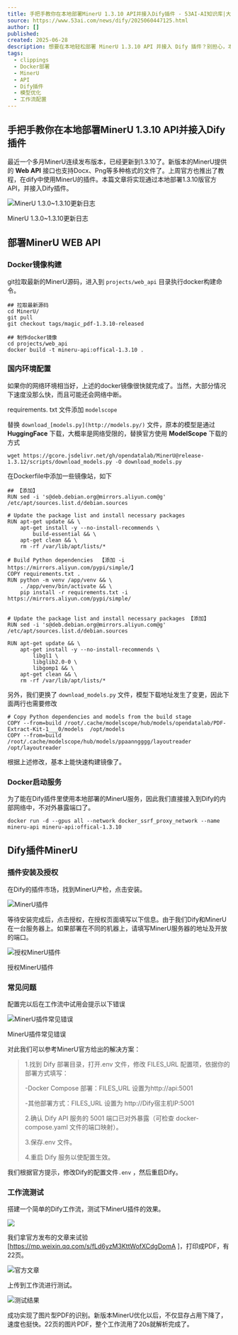 ```yaml
---
title: 手把手教你在本地部署MinerU 1.3.10 API并接入Dify插件 - 53AI-AI知识库|大模型知识库|大模型训练|智能体开发
source: https://www.53ai.com/news/dify/2025060447125.html
author: []
published: 
created: 2025-06-28
description: 想要在本地轻松部署 MinerU 1.3.10 API 并接入 Dify 插件？别担心，本文将为你详细指导。最近 MinerU 已更新至 1.3.10 版本，其 Web API 接口支持多种格式文件，上周还推出了在 Dify 中使用 MinerU 插件的教程。我们将逐步教你通过本地部署 1.3.10 版官方 API 并接入 Dify 插件，包括 Docker 镜像构建、国内环境配置等步骤。同时，还提供了相关的更新日志及下载替换文件的方法。快来了解详情，轻松实现大模型本地化部署，点击阅读获取更多！
tags:
  - clippings
  - Docker部署
  - MinerU
  - API
  - Dify插件
  - 模型优化
  - 工作流配置
---
```

## 手把手教你在本地部署MinerU 1.3.10 API并接入Dify插件

最近一个多月MinerU连续发布版本，已经更新到1.3.10了。新版本的MinerU提供的 **Web API** 接口也支持Docx、Png等多种格式的文件了。上周官方也推出了教程，在dify中使用MinerU的插件。本篇文章将实现通过本地部署1.3.10版官方API，并接入Dify插件。

![MinerU 1.3.0~1.3.10更新日志](./%E6%89%8B%E6%8A%8A%E6%89%8B%E6%95%99%E4%BD%A0%E5%9C%A8%E6%9C%AC%E5%9C%B0%E9%83%A8%E7%BD%B2MinerU%201.3.10%20API%E5%B9%B6%E6%8E%A5%E5%85%A5Dify%E6%8F%92%E4%BB%B6%20-%2053AI-AI%E7%9F%A5%E8%AF%86%E5%BA%93%E5%A4%A7%E6%A8%A1%E5%9E%8B%E7%9F%A5%E8%AF%86%E5%BA%93%E5%A4%A7%E6%A8%A1%E5%9E%8B%E8%AE%AD%E7%BB%83%E6%99%BA%E8%83%BD%E4%BD%93%E5%BC%80%E5%8F%91.assets/fcb87acfbaa59f6dd18a76eb741bfa89_MD5.png)

MinerU 1.3.0~1.3.10更新日志

## 部署MinerU WEB API

### Docker镜像构建

git拉取最新的MinerU源码，进入到 `projects/web_api` 目录执行docker构建命令。

```
## 拉取最新源码
cd MinerU/
git pull
git checkout tags/magic_pdf-1.3.10-released

## 制作docker镜像
cd projects/web_api
docker build -t mineru-api:offical-1.3.10 .
```

### 国内环境配置

如果你的网络环境相当好，上述的docker镜像很快就完成了。当然，大部分情况下速度没那么快，而且可能还会网络中断。

requirements. txt 文件添加 `modelscope`

替换 `download_[models.py](http://models.py/)` 文件，原本的模型是通过 **HuggingFace** 下载，大概率是网络受限的，替换官方使用 **ModelScope** 下载的方式

```
wget https://gcore.jsdelivr.net/gh/opendatalab/MinerU@release-1.3.12/scripts/download_models.py -O download_models.py
```

在Dockerfile中添加一些镜像站，如下

```
## 【添加】
RUN sed -i 's@deb.debian.org@mirrors.aliyun.com@g' /etc/apt/sources.list.d/debian.sources

# Update the package list and install necessary packages
RUN apt-get update && \
    apt-get install -y --no-install-recommends \
        build-essential && \
    apt-get clean && \
    rm -rf /var/lib/apt/lists/*

# Build Python dependencies  【添加 -i https://mirrors.aliyun.com/pypi/simple/】
COPY requirements.txt .
RUN python -m venv /app/venv && \
    . /app/venv/bin/activate && \
    pip install -r requirements.txt -i https://mirrors.aliyun.com/pypi/simple/


# Update the package list and install necessary packages 【添加】
RUN sed -i 's@deb.debian.org@mirrors.aliyun.com@g' /etc/apt/sources.list.d/debian.sources

RUN apt-get update && \
    apt-get install -y --no-install-recommends \
        libgl1 \
        libglib2.0-0 \
        libgomp1 && \
    apt-get clean && \
    rm -rf /var/lib/apt/lists/*
```

另外，我们更换了 `download_models.py` 文件，模型下载地址发生了变更，因此下面两行也需要修改

```
# Copy Python dependencies and models from the build stage
COPY --from=build /root/.cache/modelscope/hub/models/opendatalab/PDF-Extract-Kit-1___0/models  /opt/models
COPY --from=build /root/.cache/modelscope/hub/models/ppaanngggg/layoutreader  /opt/layoutreader
```

根据上述修改，基本上能快速构建镜像了。

### Docker启动服务

为了能在Dify插件里使用本地部署的MinerU服务，因此我们直接接入到Dify的内部网络中，不对外暴露端口了。

```
docker run -d --gpus all --network docker_ssrf_proxy_network --name mineru-api mineru-api:offical-1.3.10
```

## Dify插件MinerU

### 插件安装及授权

在Dify的插件市场，找到MinerU产检，点击安装。

![MinerU插件](./%E6%89%8B%E6%8A%8A%E6%89%8B%E6%95%99%E4%BD%A0%E5%9C%A8%E6%9C%AC%E5%9C%B0%E9%83%A8%E7%BD%B2MinerU%201.3.10%20API%E5%B9%B6%E6%8E%A5%E5%85%A5Dify%E6%8F%92%E4%BB%B6%20-%2053AI-AI%E7%9F%A5%E8%AF%86%E5%BA%93%E5%A4%A7%E6%A8%A1%E5%9E%8B%E7%9F%A5%E8%AF%86%E5%BA%93%E5%A4%A7%E6%A8%A1%E5%9E%8B%E8%AE%AD%E7%BB%83%E6%99%BA%E8%83%BD%E4%BD%93%E5%BC%80%E5%8F%91.assets/7186a9d745a842ab2075077b69306673_MD5.png)

等待安装完成后，点击授权，在授权页面填写以下信息。由于我们Dify和MinerU在一台服务器上。如果部署在不同的机器上，请填写MinerU服务器的地址及开放的端口。

![授权MinerU插件](./%E6%89%8B%E6%8A%8A%E6%89%8B%E6%95%99%E4%BD%A0%E5%9C%A8%E6%9C%AC%E5%9C%B0%E9%83%A8%E7%BD%B2MinerU%201.3.10%20API%E5%B9%B6%E6%8E%A5%E5%85%A5Dify%E6%8F%92%E4%BB%B6%20-%2053AI-AI%E7%9F%A5%E8%AF%86%E5%BA%93%E5%A4%A7%E6%A8%A1%E5%9E%8B%E7%9F%A5%E8%AF%86%E5%BA%93%E5%A4%A7%E6%A8%A1%E5%9E%8B%E8%AE%AD%E7%BB%83%E6%99%BA%E8%83%BD%E4%BD%93%E5%BC%80%E5%8F%91.assets/90de0f3d95c142672a6b74edf2f7fd61_MD5.png)

授权MinerU插件

### 常见问题

配置完以后在工作流中试用会提示以下错误

![MinerU插件常见错误](./%E6%89%8B%E6%8A%8A%E6%89%8B%E6%95%99%E4%BD%A0%E5%9C%A8%E6%9C%AC%E5%9C%B0%E9%83%A8%E7%BD%B2MinerU%201.3.10%20API%E5%B9%B6%E6%8E%A5%E5%85%A5Dify%E6%8F%92%E4%BB%B6%20-%2053AI-AI%E7%9F%A5%E8%AF%86%E5%BA%93%E5%A4%A7%E6%A8%A1%E5%9E%8B%E7%9F%A5%E8%AF%86%E5%BA%93%E5%A4%A7%E6%A8%A1%E5%9E%8B%E8%AE%AD%E7%BB%83%E6%99%BA%E8%83%BD%E4%BD%93%E5%BC%80%E5%8F%91.assets/017fa968cc1f7833d6744420112ac966_MD5.png)

MinerU插件常见错误

对此我们可以参考MinerU官方给出的解决方案：

> 1.找到 Dify 部署目录，打开.env 文件，修改 FILES\_URL 配置项，依据你的部署方式填写：
> 
> \-Docker Compose 部署：FILES\_URL 设置为http://api:5001
> 
> \-其他部署方式：FILES\_URL 设置为 http://Dify宿主机IP:5001
> 
> 2.确认 Dify API 服务的 5001 端口已对外暴露（可检查 docker-compose.yaml 文件的端口映射）。
> 
> 3.保存.env 文件。
> 
> 4.重启 Dify 服务以使配置生效。

我们根据官方提示，修改Dify的配置文件`.env` ，然后重启Dify。

### 工作流测试

搭建一个简单的Dify工作流，测试下MinerU插件的效果。

![](./%E6%89%8B%E6%8A%8A%E6%89%8B%E6%95%99%E4%BD%A0%E5%9C%A8%E6%9C%AC%E5%9C%B0%E9%83%A8%E7%BD%B2MinerU%201.3.10%20API%E5%B9%B6%E6%8E%A5%E5%85%A5Dify%E6%8F%92%E4%BB%B6%20-%2053AI-AI%E7%9F%A5%E8%AF%86%E5%BA%93%E5%A4%A7%E6%A8%A1%E5%9E%8B%E7%9F%A5%E8%AF%86%E5%BA%93%E5%A4%A7%E6%A8%A1%E5%9E%8B%E8%AE%AD%E7%BB%83%E6%99%BA%E8%83%BD%E4%BD%93%E5%BC%80%E5%8F%91.assets/a8d267770afe01eebf22a2f5d4682b18_MD5.png)

我们拿官方发布的文章来试验\[https://mp.weixin.qq.com/s/fLd6yzM3KttWofXCdgDomA \]，打印成PDF，有22页。

![官方文章](./%E6%89%8B%E6%8A%8A%E6%89%8B%E6%95%99%E4%BD%A0%E5%9C%A8%E6%9C%AC%E5%9C%B0%E9%83%A8%E7%BD%B2MinerU%201.3.10%20API%E5%B9%B6%E6%8E%A5%E5%85%A5Dify%E6%8F%92%E4%BB%B6%20-%2053AI-AI%E7%9F%A5%E8%AF%86%E5%BA%93%E5%A4%A7%E6%A8%A1%E5%9E%8B%E7%9F%A5%E8%AF%86%E5%BA%93%E5%A4%A7%E6%A8%A1%E5%9E%8B%E8%AE%AD%E7%BB%83%E6%99%BA%E8%83%BD%E4%BD%93%E5%BC%80%E5%8F%91.assets/bd6eec60eee9cc11db0ecf0c47b8ab5b_MD5.png)

上传到工作流进行测试。

![测试结果](./%E6%89%8B%E6%8A%8A%E6%89%8B%E6%95%99%E4%BD%A0%E5%9C%A8%E6%9C%AC%E5%9C%B0%E9%83%A8%E7%BD%B2MinerU%201.3.10%20API%E5%B9%B6%E6%8E%A5%E5%85%A5Dify%E6%8F%92%E4%BB%B6%20-%2053AI-AI%E7%9F%A5%E8%AF%86%E5%BA%93%E5%A4%A7%E6%A8%A1%E5%9E%8B%E7%9F%A5%E8%AF%86%E5%BA%93%E5%A4%A7%E6%A8%A1%E5%9E%8B%E8%AE%AD%E7%BB%83%E6%99%BA%E8%83%BD%E4%BD%93%E5%BC%80%E5%8F%91.assets/ef0c2b85de110e3d679b7d82aa1f6ae5_MD5.png)

成功实现了图片型PDF的识别。新版本MinerU优化以后，不仅显存占用下降了，速度也挺快。22页的图片PDF，整个工作流用了20s就解析完成了。

  
